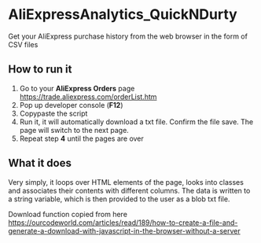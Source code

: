 # AliExpressAnalytics_QuickNDurty
Get your AliExpress purchase history from the web browser in the form of CSV files
## How to run it
1. Go to your **AliExpress Orders** page https://trade.aliexpress.com/orderList.htm
2. Pop up developer console (**F12**)
3. Copypaste the script
4. Run it, it will automatically download a txt file. Confirm the file save. The page will switch to the next page.
5. Repeat step **4** until the pages are over
## What it does
Very simply, it loops over HTML elements of the page, looks into classes and associates their contents with different columns.
The data is written to a string variable, which is then provided to the user as a blob txt file.

Download function copied from here https://ourcodeworld.com/articles/read/189/how-to-create-a-file-and-generate-a-download-with-javascript-in-the-browser-without-a-server
